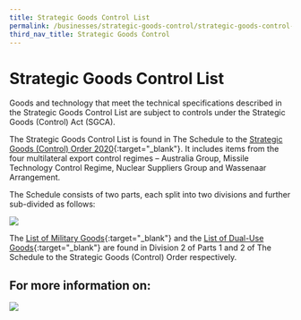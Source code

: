 ```yaml
---
title: Strategic Goods Control List
permalink: /businesses/strategic-goods-control/strategic-goods-control-list
third_nav_title: Strategic Goods Control
---
```


# Strategic Goods Control List

Goods and technology that meet the technical specifications described in the Strategic Goods Control List are subject to controls under the Strategic Goods (Control) Act (SGCA).

The Strategic Goods Control List is found in The Schedule to the  [Strategic Goods (Control) Order 2020](https://sso.agc.gov.sg/SL-Supp/S786-2020/Published/20200915?DocDate=20200915){:target="_blank"}. It includes items from the four multilateral export control regimes – Australia Group, Missile Technology Control Regime, Nuclear Suppliers Group and Wassenaar Arrangement.

The Schedule consists of two parts, each split into two divisions and further sub-divided as follows:

![](/images/control-list1.png)  


The  [List of Military Goods](/businesses/strategic-goods-control/strategic-goods-control-list/list-of-military-goods){:target="_blank"} and the  [List of Dual-Use Goods](/businesses/strategic-goods-control/strategic-goods-control-list/list-of-dual-use-goods){:target="_blank"} are found in Division 2 of Parts 1 and 2 of The Schedule to the Strategic Goods (Control) Order respectively.

## For more information on:

[![](/images/SGC/SGCL.jpg)](/businesses/strategic-goods-control/strategic-goods-control-list-2/determination-of-strategic-goods)
